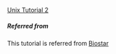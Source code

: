 [Unix Tutorial 2](https://github.com/sekhwal/RNASeq-workflow)

##### Referred from
This tutorial is referred from [Biostar](https://www.biostarhandbook.com/)

